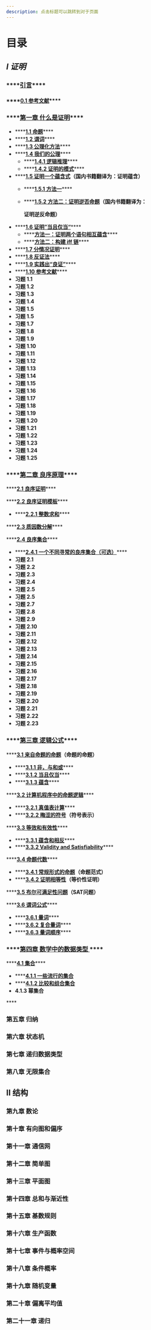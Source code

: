 ```yaml
---
description: 点击标题可以跳转到对于页面
---
```


# 目录

## _**I 证明**_

### \*\*\*\*[**引言**](https://finit-xu.gitbook.io/msc20180606/i-proofs/introduction)\*\*\*\*

####     ****[**0.1 参考文献**](https://finit-xu.gitbook.io/msc20180606/i-proofs/0.1-references)\*\*\*\*

### \*\*\*\*[**第一章 什么是证明**](https://finit-xu.gitbook.io/msc20180606/proofs/1-what-is-a-proof)\*\*\*\* <a id="zheng-ming-di-yi-zhang-shen-me-shi-zheng-ming"></a>

* \*\*\*\*[**1.1 命题**](https://finit-xu.gitbook.io/msc20180606/i-proofs/1-what-is-a-proof/1.1-propositions)\*\*\*\*
* \*\*\*\*[**1.2 谓词**](https://finit-xu.gitbook.io/msc20180606/proofs/1-what-is-a-proof/1.2-predicates)\*\*\*\*
* \*\*\*\*[**1.3 公理化方法**](https://finit-xu.gitbook.io/msc20180606/proofs/1-what-is-a-proof/1.3-the-axiomatic-method)\*\*\*\*
* \*\*\*\*[**1.4 我们的公理**](https://finit-xu.gitbook.io/msc20180606/proofs/1-what-is-a-proof/1.4-our-axioms)\*\*\*\*
  * \*\*\*\*[**1.4.1 逻辑推理**](https://finit-xu.gitbook.io/msc20180606/i-proofs/1-what-is-a-proof/1.4-our-axioms/1.4.1-logical-deductions)\*\*\*\*
  * \*\*\*\*[**1.4.2 证明的模式**](https://finit-xu.gitbook.io/msc20180606/i-proofs/1-what-is-a-proof/1.4-our-axioms/1.4.2-patterns-of-proof)\*\*\*\*
* \*\*\*\*[**1.5 证明一个蕴含式**](https://finit-xu.gitbook.io/msc20180606/proofs/1-what-is-a-proof/1.5-proving-an-implication)**（国内书籍翻译为：证明蕴含）**
  * \*\*\*\*[**1.5.1 方法一**](https://finit-xu.gitbook.io/msc20180606/i-proofs/1-what-is-a-proof/1.5-proving-an-implication/1.5.1-method-1)\*\*\*\*
  * \*\*\*\*[**1.5.2 方法二：证明逆否命题**](https://finit-xu.gitbook.io/msc20180606/i-proofs/1-what-is-a-proof/1.5-proving-an-implication/1.5.2-method-2-prove-the-contrapositive)**（国内书籍翻译为：**

    **证明逆反命题）**
* \*\*\*\*[**1.6 证明”当且仅当“**](https://finit-xu.gitbook.io/msc20180606/proofs/1-what-is-a-proof/1.6-proving-an-if-and-only-if)\*\*\*\*
  * \*\*\*\*[**方法一：证明两个语句相互蕴含**](https://finit-xu.gitbook.io/msc20180606/i-proofs/1-what-is-a-proof/1.6-proving-an-if-and-only-if/1.6.1-method-1-prove-each-statement-implies-the-other)\*\*\*\*
  * \*\*\*\*[**方法二：构建 iff 链**](https://finit-xu.gitbook.io/msc20180606/i-proofs/1-what-is-a-proof/1.6-proving-an-if-and-only-if/1.6.2-method-2-construct-a-chain-of-iffs)\*\*\*\*
* \*\*\*\*[**1.7 分情况证明**](https://finit-xu.gitbook.io/msc20180606/proofs/1-what-is-a-proof/1.7-proof-by-cases)\*\*\*\*
* \*\*\*\*[**1.8 反证法**](https://finit-xu.gitbook.io/msc20180606/proofs/1-what-is-a-proof/1.8-proof-by-contradiction)\*\*\*\*
* \*\*\*\*[**1.9 实践出“良证”**](https://finit-xu.gitbook.io/msc20180606/proofs/1-what-is-a-proof/1.9-good-proofs-in-practice)\*\*\*\*
* \*\*\*\*[**1.10 参考文献**](https://finit-xu.gitbook.io/msc20180606/proofs/1-what-is-a-proof/1.10-references)\*\*\*\*
* **习题 1.1**
* **习题 1.2**
* **习题 1.3**
* **习题 1.4**
* **习题 1.5**
* **习题 1.5**
* **习题 1.7**
* **习题 1.8**
* **习题 1.9**
* **习题 1.10**
* **习题 1.11**
* **习题 1.12**
* **习题 1.13**
* **习题 1.14**
* **习题 1.15**
* **习题 1.16**
* **习题 1.17**
* **习题 1.18**
* **习题 1.19**
* **习题 1.20**
* **习题 1.21**
* **习题 1.22**
* **习题 1.23**
* **习题 1.24**
* **习题 1.25**

### \*\*\*\*[**第二章 良序原理**](https://finit-xu.gitbook.io/msc20180606/i-proofs/2-the-well-ordering-principle)\*\*\*\*

\*\*\*\*[**2.1 良序证明**](https://finit-xu.gitbook.io/msc20180606/i-proofs/2-the-well-ordering-principle/2.1-well-ordering-proofs)\*\*\*\*

\*\*\*\*[**2.2 良序证明模板**](https://finit-xu.gitbook.io/msc20180606/i-proofs/2-the-well-ordering-principle/2.2-template-for-wop-proofs)\*\*\*\*

* \*\*\*\*[**2.2.1 整数求和**](https://finit-xu.gitbook.io/msc20180606/i-proofs/2-the-well-ordering-principle/2.2-template-for-wop-proofs/2.2.1-summing-the-integers)\*\*\*\*

\*\*\*\*[**2.3 质因数分解**](https://finit-xu.gitbook.io/msc20180606/i-proofs/2-the-well-ordering-principle/2.3-factoring-into-primes)\*\*\*\*

\*\*\*\*[**2.4 良序集合**](https://finit-xu.gitbook.io/msc20180606/i-proofs/2-the-well-ordering-principle/2.4-well-ordered-sets)\*\*\*\*

* \*\*\*\*[**2.4.1 一个不同寻常的良序集合（可选）**](https://finit-xu.gitbook.io/msc20180606/i-proofs/2-the-well-ordering-principle/2.4-well-ordered-sets/2.4.1-a-differentwell-ordered-set-optional)\*\*\*\*
*  **习题 2.1**
* **习题 2.2**
* **习题 2.3**
* **习题 2.4**
* **习题 2.5**
* **习题 2.5**
* **习题 2.7**
* **习题 2.8**
* **习题 2.9**
* **习题 2.10**
* **习题 2.11**
* **习题 2.12**
* **习题 2.13**
* **习题 2.14**
* **习题 2.15**
* **习题 2.16**
* **习题 2.17**
* **习题 2.18**
* **习题 2.19**
* **习题 2.20**
* **习题 2.21**
* **习题 2.22**
* **习题 2.23**

### \*\*\*\*[**第三章  逻辑公式**](https://finit-xu.gitbook.io/msc20180606/i-proofs/3-logical-formulas)\*\*\*\*

\*\*\*\*[**3.1 来自命题的命题**](https://finit-xu.gitbook.io/msc20180606/i-proofs/3-logical-formulas/3.1-propositions-from-propositions)**（命题的命题）** 

* \*\*\*\*[**3.1.1 非，与和或**](https://finit-xu.gitbook.io/msc20180606/i-proofs/3-logical-formulas/3.1-propositions-from-propositions/3.1.1-not-and-and-or)\*\*\*\*
* \*\*\*\*[**3.1.2 当且仅当**](https://finit-xu.gitbook.io/msc20180606/i-proofs/3-logical-formulas/3.1-propositions-from-propositions/3.1.2-if-and-only-if)\*\*\*\*
* \*\*\*\*[**3.1.3 蕴含**](https://finit-xu.gitbook.io/msc20180606/i-proofs/3-logical-formulas/3.1-propositions-from-propositions/3.1.3-implies)\*\*\*\*

\*\*\*\*[**3.2 计算机程序中的命题逻辑**](https://finit-xu.gitbook.io/msc20180606/i-proofs/3-logical-formulas/3.2-propositional-logic-in-computer-programs)\*\*\*\*

* \*\*\*\*[**3.2.1 真值表计算**](https://finit-xu.gitbook.io/msc20180606/i-proofs/3-logical-formulas/3.2-propositional-logic-in-computer-programs/3.2.1-truth-table-calculation)\*\*\*\*
* \*\*\*\*[**3.2.2 晦涩的符号**](https://finit-xu.gitbook.io/msc20180606/i-proofs/3-logical-formulas/3.2-propositional-logic-in-computer-programs/3.2.2-cryptic-notation)**（符号表示）**

\*\*\*\*[**3.3 等效和有效性**](https://finit-xu.gitbook.io/msc20180606/i-proofs/3-logical-formulas/3.3-equivalence-and-validity)\*\*\*\*

* \*\*\*\*[**3.3.1 蕴含和相反**](https://finit-xu.gitbook.io/msc20180606/i-proofs/3-logical-formulas/3.3-equivalence-and-validity/3.3.1-implications-and-contrapositives)\*\*\*\*
* \*\*\*\*[**3.3.2 Validity and Satisfiability**](https://finit-xu.gitbook.io/msc20180606/i-proofs/3-logical-formulas/3.3-equivalence-and-validity/3.3.2-validity-and-satisfiability)\*\*\*\*

\*\*\*\*[**3.4 命题代数**](https://finit-xu.gitbook.io/msc20180606/i-proofs/3-logical-formulas/3.4-the-algebra-of-propositions)\*\*\*\*

* \*\*\*\*[**3.4.1 常规形式的命题**](https://finit-xu.gitbook.io/msc20180606/i-proofs/3-logical-formulas/3.4-the-algebra-of-propositions/3.4.1-propositions-in-normal-form)**（命题范式）**
* \*\*\*\*[**3.4.2 证明相等性**](https://finit-xu.gitbook.io/msc20180606/i-proofs/3-logical-formulas/3.4-the-algebra-of-propositions/3.4.2-proving-equivalences)**（等价性证明）**

\*\*\*\*[**3.5 布尔可满足性问题**](https://finit-xu.gitbook.io/msc20180606/i-proofs/3-logical-formulas/3.5-the-sat-problem)**（SAT问题）**

\*\*\*\*[**3.6 谓词公式**](https://finit-xu.gitbook.io/msc20180606/i-proofs/3-logical-formulas/3.6-predicate-formulas)\*\*\*\*

* \*\*\*\*[**3.6.1 量词**](https://finit-xu.gitbook.io/msc20180606/i-proofs/3-logical-formulas/3.6-predicate-formulas/3.6.1-quantifiers)\*\*\*\*
* \*\*\*\*[**3.6.2 复合量词**](https://finit-xu.gitbook.io/msc20180606/i-proofs/3-logical-formulas/3.6-predicate-formulas/3.6.2-mixing-quantifiers)\*\*\*\*
* \*\*\*\*[**3.6.3 量词顺序**](https://finit-xu.gitbook.io/msc20180606/i-proofs/3-logical-formulas/3.6-predicate-formulas/3.6.3-order-of-quantifiers)\*\*\*\*

### \*\*\*\*[**第四章 数学中的数据类型** ](https://finit-xu.gitbook.io/msc20180606/i-proofs/4-mathematical-data-types)\*\*\*\*

\*\*\*\*[**4.1 集合**](https://finit-xu.gitbook.io/msc20180606/i-proofs/4-mathematical-data-types/4.1-sets)\*\*\*\*

* \*\*\*\*[**4.1.1 一些流行的集合**](https://finit-xu.gitbook.io/msc20180606/i-proofs/4-mathematical-data-types/4.1-sets/4.1.1-some-popular-sets)
* \*\*\*\*[**4.1.2 比较和组合集合**](https://finit-xu.gitbook.io/msc20180606/i-proofs/4-mathematical-data-types/4.1-sets/4.1.2-comparing-and-combining-sets)
* **4.1.3 幂集合**

\*\*\*\*

### **第五章 归纳** 

### **第六章 状态机**

### **第七章 递归数据类型** 

### **第八章 无限集合**

## **II 结构**

### **第九章 数论**

### **第十章 有向图和偏序** 

### **第十一章 通信网**

### **第十二章 简单图** 

### **第十三章 平面图** 

### **第十四章 总和与渐近性** 

### **第十五章 基数规则** 

### **第十六章 生产函数** 

### **第十七章 事件与概率空间** 

### **第十八章 条件概率** 

### **第十九章 随机变量** 

### **第二十章 偏离平均值** 

### **第二十一章 递归**

